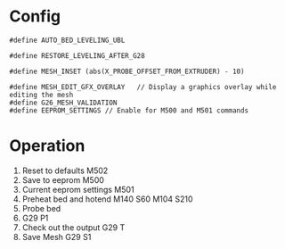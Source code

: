# Config
```
#define AUTO_BED_LEVELING_UBL

#define RESTORE_LEVELING_AFTER_G28

#define MESH_INSET (abs(X_PROBE_OFFSET_FROM_EXTRUDER) - 10)

#define MESH_EDIT_GFX_OVERLAY   // Display a graphics overlay while editing the mesh
#define G26_MESH_VALIDATION
#define EEPROM_SETTINGS // Enable for M500 and M501 commands
```

# Operation
1. Reset to defaults
  M502
2. Save to eeprom
  M500
 3. Current eeprom settings
 M501
 4. Preheat bed and hotend
  M140 S60
  M104 S210
3. Probe bed
4. G29 P1
5. Check out the output
  G29 T
7. Save Mesh
 G29 S1
<!--stackedit_data:
eyJoaXN0b3J5IjpbMTUyNDU5OTUzMywxMzg5OTQzMjM1LDgzND
IwNDI5NiwtMTIzNjgzOTE4NCwtOTc1ODEzMTcyXX0=
-->